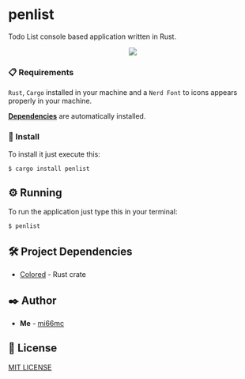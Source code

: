 # penlist

Todo List console based application written in Rust.

<p align="center">
    <img src="https://imgur.com/tLV8dKj.png"/>
</p>

### 📋 Requirements

`Rust`, `Cargo` installed in your machine and a `Nerd Font` to icons appears properly in your machine.

**[Dependencies](#-project-dependencies)** are automatically installed.

### 🔧 Install

To install it just execute this:

```
$ cargo install penlist
```

## ⚙️ Running

To run the application just type this in your terminal:

```
$ penlist
```

## 🛠️ Project Dependencies

* [Colored](https://crates.io/crates/colored) - Rust crate

## ✒️ Author

* **Me** - [mi66mc](https://github.com/mi66mc)

## 📄 License

[MIT LICENSE](https://github.com/mi66mc/penlist/LICENSE)